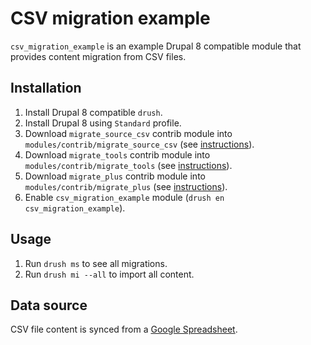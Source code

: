 # CSV migration example

`csv_migration_example` is an example Drupal 8 compatible module that provides content migration from CSV files.

## Installation

1. Install Drupal 8 compatible `drush`.
2. Install Drupal 8 using `Standard` profile.
3. Download `migrate_source_csv` contrib module into `modules/contrib/migrate_source_csv` (see [instructions](https://www.drupal.org/project/migrate_source_csv/git-instructions)).
4. Download `migrate_tools` contrib module into `modules/contrib/migrate_tools` (see [instructions](https://www.drupal.org/project/migrate_tools/git-instructions)).
5. Download `migrate_plus` contrib module into `modules/contrib/migrate_plus` (see [instructions](https://www.drupal.org/project/migrate_plus/git-instructions)).
6. Enable `csv_migration_example` module (`drush en csv_migration_example`).
  
## Usage

1. Run `drush ms` to see all migrations.
2. Run `drush mi --all` to import all content.

## Data source

CSV file content is synced from a [Google Spreadsheet](https://goo.gl/Iq2Tk6).
